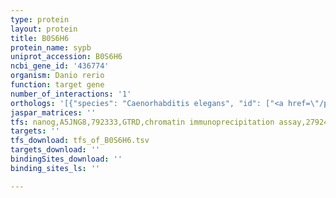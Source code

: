 ```yaml
---
type: protein
layout: protein
title: B0S6H6
protein_name: sypb
uniprot_accession: B0S6H6
ncbi_gene_id: '436774'
organism: Danio rerio
function: target gene
number_of_interactions: '1'
orthologs: '[{"species": "Caenorhabditis elegans", "id": ["<a href=\"/protein/o44511\">O44511</a>"]}]'
jaspar_matrices: ''
tfs: nanog,A5JNG8,792333,GTRD,chromatin immunoprecipitation assay,27924024%5Buid%5D,No
targets: ''
tfs_download: tfs_of_B0S6H6.tsv
targets_download: ''
bindingSites_download: ''
binding_sites_ls: ''

---
```

